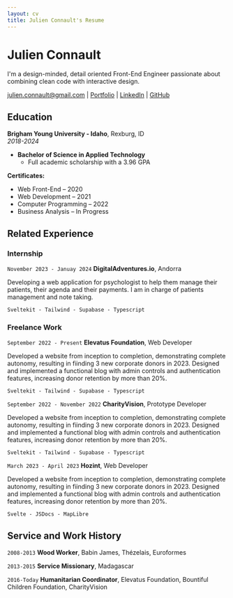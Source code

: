 ```yaml
---
layout: cv
title: Julien Connault's Resume
---
```


# Julien Connault

I'm a design-minded, detail oriented Front-End Engineer passionate about combining clean code with interactive design.

<div id="webaddress">
<a href="julien.connault@gmail.com">julien.connault@gmail.com</a>
| <a href="https://bekiboo-portfolio.vercel.app">Portfolio</a>
| <a href="https://www.linkedin.com/in/julien-connault/">LinkedIn</a>
| <a href="https://github.com/Bekiboo">GitHub</a>
</div>

<!-- https://www.monique.tech/the-art-of-markdown -->

## Education

**Brigham Young University - Idaho**, Rexburg, ID  
_2018-2024_

- **Bachelor of Science in Applied Technology**
  - Full academic scholarship with a 3.96 GPA

**Certificates:**

- Web Front-End – 2020
- Web Development – 2021
- Computer Programming – 2022
- Business Analysis – In Progress

## Related Experience

### Internship

`November 2023 - Januay 2024`
**DigitalAdventures.io**, Andorra

Developing a web application for psychologist to help them manage their
patients, their agenda and their payments. I am in charge of patients
management and note taking.

```
Sveltekit - Tailwind - Supabase - Typescript
```

### Freelance Work

`September 2022 - Present`
**Elevatus Foundation**, Web Developer

Developed a website from inception to completion, demonstrating
complete autonomy, resulting in fiinding 3 new corporate donors in 2023.
Designed and implemented a functional blog with admin controls and
authentication features, increasing donor retention by more than 20%.

```
Sveltekit - Tailwind - Supabase - Typescript
```

`September 2022 - November 2022`
**CharityVision**, Prototype Developer

Developed a website from inception to completion, demonstrating
complete autonomy, resulting in fiinding 3 new corporate donors in 2023.
Designed and implemented a functional blog with admin controls and
authentication features, increasing donor retention by more than 20%.

```
Sveltekit - Tailwind - Supabase - Typescript
```

`March 2023 - April 2023`
**Hozint**, Web Developer

Developed a website from inception to completion, demonstrating
complete autonomy, resulting in fiinding 3 new corporate donors in 2023.
Designed and implemented a functional blog with admin controls and
authentication features, increasing donor retention by more than 20%.

```
Svelte - JSDocs - MapLibre
```

## Service and Work History

`2008-2013`
**Wood Worker**, Babin James, Thézelais, Euroformes

`2013-2015`
**Service Missionary**, Madagascar

`2016-Today`
**Humanitarian Coordinator**, Elevatus Foundation, Bountiful Children Foundation, CharityVision

<!-- ### Footer

Last updated: May 2013 -->
